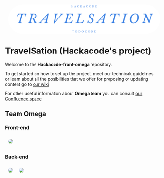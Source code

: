 <img src="src/assets/logo-comercial.png" width = 500 >

# TravelSation (Hackacode's project)

Welcome to the **Hackacode-front-omega** repository.

To get started on how to set up the project, meet our technicak guidelines or learn about all the posibilities that we offer for proposing or updating content go to [our wiki](https://github.com/jonathanMM97/hackacode-front-omega/wiki)

For other useful information about **Omega team** you can consult [our Confluence space](https://jonathanmunnozmorales.atlassian.net/wiki/spaces/~71202092c91749501e4b85bff1eaa0e3faf445/pages/33315/Proyecto+Hackacode+by+TodoCode)

## Team **Omega**
### Front-end
<div class="contributors">
    <img src="https://avatars.githubusercontent.com/u/116075515?v=4" />
</div>

### Back-end
<div class="contributors">
    <img src="https://avatars.githubusercontent.com/u/98433880?v=4" />
    <img src="https://avatars.githubusercontent.com/u/103342943?v=4" />
</div>

<style>
.contributors {
    width: 10%;
    height: 10%;
    display: flex;
    justify-content: space-between;
}
img {
    display: block;
    margin-left: auto;
    margin-right: auto;
    border-radius: 60px;
    margin: 10px;
}
</style>
